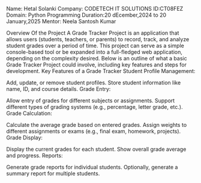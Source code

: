 Name: Hetal Solanki
Company: CODETECH IT SOLUTIONS
ID:CT08FEZ
Domain: Python Programming
Duration:20 dEcember,2024 to 20 January,2025
Mentor: Neela Santosh Kumar


Overview Of the Project
A Grade Tracker Project is an application that allows users (students, teachers, or parents) to record, track, and analyze student grades over a period of time. This project can serve as a simple console-based tool or be expanded into a full-fledged web application, depending on the complexity desired. Below is an outline of what a basic Grade Tracker Project could involve, including key features and steps for development.
Key Features of a Grade Tracker
Student Profile Management:

Add, update, or remove student profiles.
Store student information like name, ID, and course details.
Grade Entry:

Allow entry of grades for different subjects or assignments.
Support different types of grading systems (e.g., percentage, letter grade, etc.).
Grade Calculation:

Calculate the average grade based on entered grades.
Assign weights to different assignments or exams (e.g., final exam, homework, projects).
Grade Display:

Display the current grades for each student.
Show overall grade average and progress.
Reports:

Generate grade reports for individual students.
Optionally, generate a summary report for multiple students.
